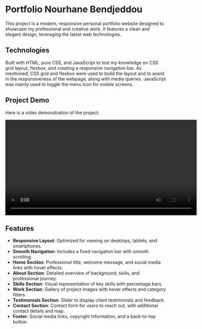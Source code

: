 # Portfolio Nourhane Bendjeddou

This project is a modern, responsive personal portfolio website designed to showcase my professional and creative work. It features a clean and elegant design, leveraging the latest web technologies.

## Technologies

Built with HTML, pure CSS, and JavaScript to test my knowledge on CSS grid layout, flexbox, and creating a responsive navigation bar. As mentioned, CSS grid and flexbox were used to build the layout and to assist in the responsiveness of the webpage, along with media queries. JavaScript was mainly used to toggle the menu icon for mobile screens.

## Project Demo

Here is a video demonstration of the project:

<video width="600" controls>
  <source src="./Portfolio%20Video.mp4">
</video>

## Features

- **Responsive Layout**: Optimized for viewing on desktops, tablets, and smartphones.
- **Smooth Navigation**: Includes a fixed navigation bar with smooth scrolling.
- **Home Section**: Professional title, welcome message, and social media links with hover effects.
- **About Section**: Detailed overview of background, skills, and professional journey.
- **Skills Section**: Visual representation of key skills with percentage bars.
- **Work Section**: Gallery of project images with hover effects and category filters.
- **Testimonials Section**: Slider to display client testimonials and feedback.
- **Contact Section**: Contact form for users to reach out, with additional contact details and map.
- **Footer**: Social media links, copyright information, and a back-to-top button.

